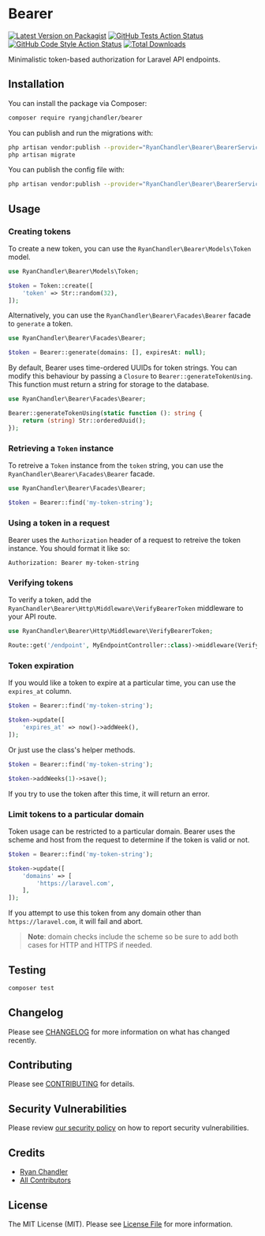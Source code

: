# Bearer

[![Latest Version on Packagist](https://img.shields.io/packagist/v/ryangjchandler/bearer.svg?style=flat-square)](https://packagist.org/packages/ryangjchandler/bearer)
[![GitHub Tests Action Status](https://img.shields.io/github/workflow/status/ryangjchandler/bearer/run-tests?label=tests)](https://github.com/ryangjchandler/bearer/actions?query=workflow%3Arun-tests+branch%3Amain)
[![GitHub Code Style Action Status](https://img.shields.io/github/workflow/status/ryangjchandler/bearer/Check%20&%20fix%20styling?label=code%20style)](https://github.com/ryangjchandler/bearer/actions?query=workflow%3A"Check+%26+fix+styling"+branch%3Amain)
[![Total Downloads](https://img.shields.io/packagist/dt/ryangjchandler/bearer.svg?style=flat-square)](https://packagist.org/packages/ryangjchandler/bearer)

Minimalistic token-based authorization for Laravel API endpoints.

## Installation

You can install the package via Composer:

```bash
composer require ryangjchandler/bearer
```

You can publish and run the migrations with:

```bash
php artisan vendor:publish --provider="RyanChandler\Bearer\BearerServiceProvider" --tag="bearer-migrations"
php artisan migrate
```

You can publish the config file with:
```bash
php artisan vendor:publish --provider="RyanChandler\Bearer\BearerServiceProvider" --tag="bearer-config"
```

## Usage

### Creating tokens

To create a new token, you can use the `RyanChandler\Bearer\Models\Token` model.

```php
use RyanChandler\Bearer\Models\Token;

$token = Token::create([
    'token' => Str::random(32),
]);
```

Alternatively, you can use the `RyanChandler\Bearer\Facades\Bearer` facade to `generate` a token.

```php
use RyanChandler\Bearer\Facades\Bearer;

$token = Bearer::generate(domains: [], expiresAt: null);
```

By default, Bearer uses time-ordered UUIDs for token strings. You can modify this behaviour by passing a `Closure` to `Bearer::generateTokenUsing`. This function must return a string for storage to the database.

```php
use RyanChandler\Bearer\Facades\Bearer;

Bearer::generateTokenUsing(static function (): string {
    return (string) Str::orderedUuid();
});
```

### Retrieving a `Token` instance

To retreive a `Token` instance from the `token` string, you can use the `RyanChandler\Bearer\Facades\Bearer` facade.

```php
use RyanChandler\Bearer\Facades\Bearer;

$token = Bearer::find('my-token-string');
```

### Using a token in a request

Bearer uses the `Authorization` header of a request to retreive the token instance. You should format it like so:

```
Authorization: Bearer my-token-string
```

### Verifying tokens

To verify a token, add the `RyanChandler\Bearer\Http\Middleware\VerifyBearerToken` middleware to your API route.

```php
use RyanChandler\Bearer\Http\Middleware\VerifyBearerToken;

Route::get('/endpoint', MyEndpointController::class)->middleware(VerifyBearerToken::class);
```

### Token expiration

If you would like a token to expire at a particular time, you can use the `expires_at` column.

```php
$token = Bearer::find('my-token-string');

$token->update([
    'expires_at' => now()->addWeek(),
]);
```

Or just use the class's helper methods.

```php
$token = Bearer::find('my-token-string');

$token->addWeeks(1)->save();
```

If you try to use the token after this time, it will return an error.

### Limit tokens to a particular domain

Token usage can be restricted to a particular domain. Bearer uses the scheme and host from the request to determine if the token is valid or not.

```php
$token = Bearer::find('my-token-string');

$token->update([
    'domains' => [
        'https://laravel.com',
    ],
]);
```

If you attempt to use this token from any domain other than `https://laravel.com`, it will fail and abort.

> **Note**: domain checks include the scheme so be sure to add both cases for HTTP and HTTPS if needed.

## Testing

```bash
composer test
```

## Changelog

Please see [CHANGELOG](CHANGELOG.md) for more information on what has changed recently.

## Contributing

Please see [CONTRIBUTING](.github/CONTRIBUTING.md) for details.

## Security Vulnerabilities

Please review [our security policy](../../security/policy) on how to report security vulnerabilities.

## Credits

- [Ryan Chandler](https://github.com/ryangjchandler)
- [All Contributors](../../contributors)

## License

The MIT License (MIT). Please see [License File](LICENSE.md) for more information.
